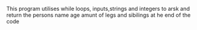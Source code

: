 This program utilises while loops, inputs,strings and integers to arsk and return the persons name age amunt of legs and sibilings at he end of the code